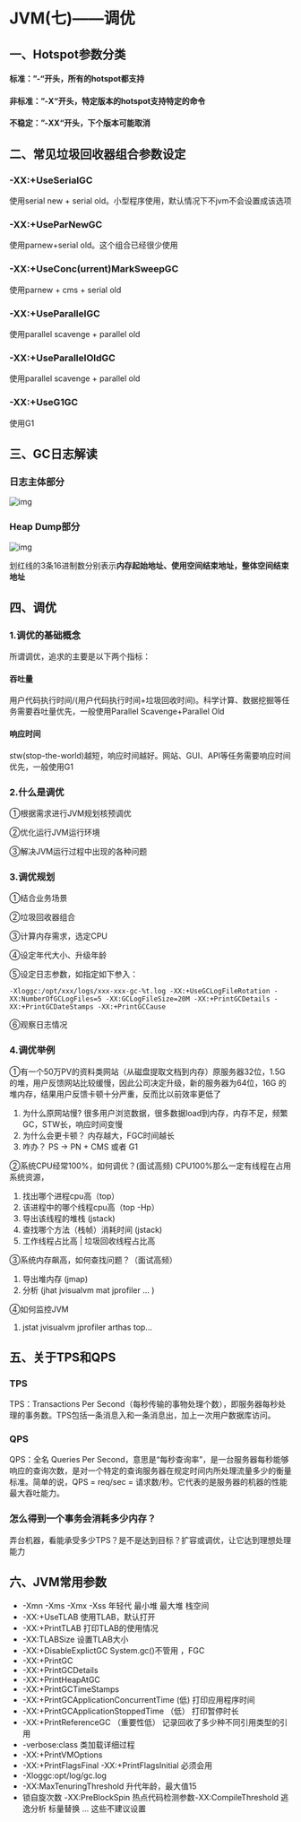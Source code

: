 # JVM(七)——调优

## 一、Hotspot参数分类

#### 标准：”-“开头，所有的hotspot都支持

#### 非标准：”-X“开头，特定版本的hotspot支持特定的命令

#### 不稳定：”-XX“开头，下个版本可能取消



## 二、常见垃圾回收器组合参数设定

### -XX:+UseSerialGC

使用serial new + serial old。小型程序使用，默认情况下不jvm不会设置成该选项

### -XX:+UseParNewGC

使用parnew+serial old。这个组合已经很少使用

### -XX:+UseConc(urrent)MarkSweepGC

使用parnew + cms + serial old

### -XX:+UseParallelGC

使用parallel scavenge + parallel old

### -XX:+UseParallelOldGC

使用parallel scavenge + parallel old

### -XX:+UseG1GC

使用G1



## 三、GC日志解读

### 日志主体部分

![img](http://kyle-pic.oss-cn-hangzhou.aliyuncs.com/img/GCLog.png)

### Heap Dump部分

![img](http://kyle-pic.oss-cn-hangzhou.aliyuncs.com/img/HeapDump.jpg)

划红线的3条16进制数分别表示**内存起始地址、使用空间结束地址，整体空间结束地址**



## 四、调优

### 1.调优的基础概念

所谓调优，追求的主要是以下两个指标：

#### 吞吐量

用户代码执行时间/(用户代码执行时间+垃圾回收时间)。科学计算、数据挖掘等任务需要吞吐量优先，一般使用Parallel Scavenge+Parallel Old

#### 响应时间

stw(stop-the-world)越短，响应时间越好。网站、GUI、API等任务需要响应时间优先，一般使用G1



### 2.什么是调优

①根据需求进行JVM规划核预调优

②优化运行JVM运行环境

③解决JVM运行过程中出现的各种问题



### 3.调优规划

①结合业务场景

②垃圾回收器组合

③计算内存需求，选定CPU

④设定年代大小、升级年龄

⑤设定日志参数，如指定如下参入：

```
-Xloggc:/opt/xxx/logs/xxx-xxx-gc-%t.log -XX:+UseGCLogFileRotation -XX:NumberOfGCLogFiles=5 -XX:GCLogFileSize=20M -XX:+PrintGCDetails -XX:+PrintGCDateStamps -XX:+PrintGCCause
```

⑥观察日志情况



### 4.调优举例

①有一个50万PV的资料类网站（从磁盘提取文档到内存）原服务器32位，1.5G 的堆，用户反馈网站比较缓慢，因此公司决定升级，新的服务器为64位，16G 的堆内存，结果用户反馈卡顿十分严重，反而比以前效率更低了

1. 为什么原网站慢? 很多用户浏览数据，很多数据load到内存，内存不足，频繁GC，STW长，响应时间变慢
2. 为什么会更卡顿？ 内存越大，FGC时间越长
3. 咋办？ PS -> PN + CMS 或者 G1

②系统CPU经常100%，如何调优？(面试高频) CPU100%那么一定有线程在占用系统资源，

1. 找出哪个进程cpu高（top）
2. 该进程中的哪个线程cpu高（top -Hp）
3. 导出该线程的堆栈 (jstack)
4. 查找哪个方法（栈帧）消耗时间 (jstack)
5. 工作线程占比高 | 垃圾回收线程占比高

③系统内存飙高，如何查找问题？（面试高频）

1. 导出堆内存 (jmap)
2. 分析 (jhat jvisualvm mat jprofiler ... )

④如何监控JVM

1. jstat jvisualvm jprofiler arthas top...



## 五、关于TPS和QPS

### TPS

TPS：Transactions Per Second（每秒传输的事物处理个数），即服务器每秒处理的事务数。TPS包括一条消息入和一条消息出，加上一次用户数据库访问。

### QPS

QPS：全名 Queries Per Second，意思是“每秒查询率”，是一台服务器每秒能够响应的查询次数，是对一个特定的查询服务器在规定时间内所处理流量多少的衡量标准。简单的说，QPS = req/sec = 请求数/秒。它代表的是服务器的机器的性能最大吞吐能力。

### 怎么得到一个事务会消耗多少内存？

弄台机器，看能承受多少TPS？是不是达到目标？扩容或调优，让它达到理想处理能力



## 六、JVM常用参数

- -Xmn -Xms -Xmx -Xss 年轻代 最小堆 最大堆 栈空间
- -XX:+UseTLAB 使用TLAB，默认打开
- -XX:+PrintTLAB 打印TLAB的使用情况
- -XX:TLABSize 设置TLAB大小
- -XX:+DisableExplictGC System.gc()不管用 ，FGC
- -XX:+PrintGC
- -XX:+PrintGCDetails
- -XX:+PrintHeapAtGC
- -XX:+PrintGCTimeStamps
- -XX:+PrintGCApplicationConcurrentTime (低) 打印应用程序时间
- -XX:+PrintGCApplicationStoppedTime （低） 打印暂停时长
- -XX:+PrintReferenceGC （重要性低） 记录回收了多少种不同引用类型的引用
- -verbose:class 类加载详细过程
- -XX:+PrintVMOptions
- -XX:+PrintFlagsFinal -XX:+PrintFlagsInitial 必须会用
- -Xloggc:opt/log/gc.log
- -XX:MaxTenuringThreshold 升代年龄，最大值15
- 锁自旋次数 -XX:PreBlockSpin 热点代码检测参数-XX:CompileThreshold 逃逸分析 标量替换 ... 这些不建议设置